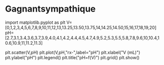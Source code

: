 # Gagnantsympathique
import matplotlib.pyplot as plt
V=[0,1,2,3,4,5,6,7,8,9,10,11,12,13,13.25,13.50,13.75,14,14.25,14.50,15,16,17,18,19,20]
pH=[2.7,3.1,3.4,3.6,3.7,3.9,4.0,4.1,4.2,4.4,4.5,4.7,4.9,5.2,5.3,5.5,5.8,7.8,9.6,10,10.4,10.6,10.9,11,11.2,11.3]

plt.scatter(V,pH)
plt.plot(V,pH,"rx-",label="pH")
plt.xlabel("V (mL)")
plt.ylabel("pH")
plt.legend()
plt.title("pH=f(V)")
plt.grid()
plt.show()
